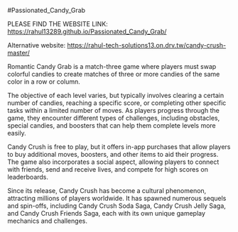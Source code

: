 #Passionated_Candy_Grab

PLEASE FIND THE WEBSITE LINK: https://rahul13289.github.io/Passionated_Candy_Grab/

Alternative website: https://rahul-tech-solutions13.on.drv.tw/candy-crush-master/

Romantic Candy Grab is a match-three game where players must swap colorful candies to create matches of three or more candies of the same color in a row or column.

The objective of each level varies, but typically involves clearing a certain number of candies, reaching a specific score, or completing other specific tasks within a limited number of moves. As players progress through the game, they encounter different types of challenges, including obstacles, special candies, and boosters that can help them complete levels more easily.

Candy Crush is free to play, but it offers in-app purchases that allow players to buy additional moves, boosters, and other items to aid their progress. The game also incorporates a social aspect, allowing players to connect with friends, send and receive lives, and compete for high scores on leaderboards.

Since its release, Candy Crush has become a cultural phenomenon, attracting millions of players worldwide. It has spawned numerous sequels and spin-offs, including Candy Crush Soda Saga, Candy Crush Jelly Saga, and Candy Crush Friends Saga, each with its own unique gameplay mechanics and challenges.
